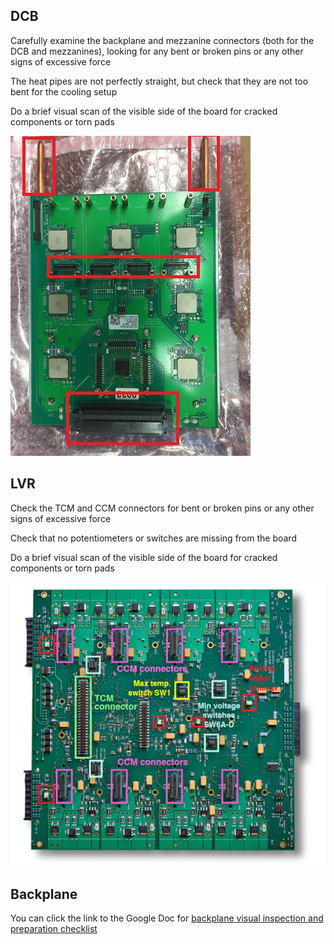 ## DCB
Carefully examine the backplane and mezzanine connectors (both for the DCB and
mezzanines), looking for any bent or broken pins or any other signs of excessive force

The heat pipes are not perfectly straight, but check that they are not too bent for the cooling setup

Do a brief visual scan of the visible side of the board for cracked components or torn pads

![DCB_inspect](DCB_inspect.jpg)

## LVR
Check the TCM and CCM connectors for bent or broken pins or any other
signs of excessive force

Check that no potentiometers or switches are missing from the board

Do a brief visual scan of the visible side of the board for cracked
components or torn pads

![LVR_inspect](lvr_inspect.jpg)

## Backplane
You can click the link to the Google Doc for [backplane visual inspection and preparation checklist](https://docs.google.com/document/d/1PeLf8cPsfiIbphA_Zs2zO9EygfJ2MGr45PjirhIQkUE/edit#heading=h.vb8p0lepu9vn)
